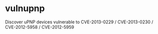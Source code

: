 vulnupnp
========

Discover uPNP devices vulnerable to  CVE-2013-0229 / CVE-2013-0230 / CVE-2012-5958 / CVE-2012-5959